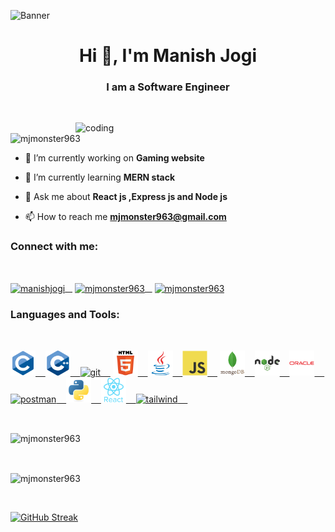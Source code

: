 ![Banner](./bannerm.png)
<h1 align="center">Hi 👋, I'm Manish Jogi</h1>
<h3 align="center">I am a Software Engineer</h3>
<br>


<img align="right" alt="coding" width="400"
 src="https://github.com/mjmonster963/mjmonster963/blob/main/1_gReLR6hZjwyBxHmfLN1AVw.gif">


<p align="left"> <img src="https://komarev.com/ghpvc/?username=mjmonster963&label=Profile%20views&color=0e75b6&style=flat" alt="mjmonster963" /> </p>

- 🔭 I’m currently working on **Gaming website**

- 🌱 I’m currently learning **MERN stack**

- 💬 Ask me about **React js ,Express js and Node js**

- 📫 How to reach me **mjmonster963@gmail.com**

<h3 align="left">Connect with me:</h3>
<br>
<p align="left">
<a href="https://linkedin.com/in/manishjogi" target="blank"><img align="center" src="https://raw.githubusercontent.com/rahuldkjain/github-profile-readme-generator/master/src/images/icons/Social/linked-in-alt.svg" alt="manishjogi" height="30" width="40" />&nbsp;&nbsp;&nbsp;</a>
<a href="https://instagram.com/" target="blank"><img align="center" src="https://raw.githubusercontent.com/rahuldkjain/github-profile-readme-generator/master/src/images/icons/Social/instagram.svg" alt="mjmonster963" height="30" width="40" />&nbsp;&nbsp;&nbsp;</a>
<a href="https://www.leetcode.com/" target="blank"><img align="center" src="https://raw.githubusercontent.com/rahuldkjain/github-profile-readme-generator/master/src/images/icons/Social/leet-code.svg" alt="mjmonster963" height="30" width="40" /></a>
</p>

<h3 align="left">Languages and Tools:</h3>
<br>
<p align="left">
 <a href="https://www.cprogramming.com/" target="_blank" rel="noreferrer"> <img src="https://raw.githubusercontent.com/devicons/devicon/master/icons/c/c-original.svg" alt="c" width="40" height="40"/>&nbsp;&nbsp;&nbsp; </a> 
 <a href="https://www.w3schools.com/cpp/" target="_blank" rel="noreferrer"> <img src="https://raw.githubusercontent.com/devicons/devicon/master/icons/cplusplus/cplusplus-original.svg" alt="cplusplus" width="40" height="40"/>&nbsp;&nbsp;&nbsp; </a>   
 <a href="https://git-scm.com/" target="_blank" rel="noreferrer"> <img src="https://www.vectorlogo.zone/logos/git-scm/git-scm-icon.svg" alt="git" width="40" height="40"/> &nbsp;&nbsp;&nbsp;</a>
 <a href="https://www.w3.org/html/" target="_blank" rel="noreferrer"> <img src="https://raw.githubusercontent.com/devicons/devicon/master/icons/html5/html5-original-wordmark.svg" alt="html5" width="40" height="40"/>&nbsp;&nbsp;&nbsp; </a> 
 <a href="https://www.java.com" target="_blank" rel="noreferrer"> <img src="https://raw.githubusercontent.com/devicons/devicon/master/icons/java/java-original.svg" alt="java" width="40" height="40"/>&nbsp;&nbsp;&nbsp; </a>
 <a href="https://developer.mozilla.org/en-US/docs/Web/JavaScript" target="_blank" rel="noreferrer"> <img src="https://raw.githubusercontent.com/devicons/devicon/master/icons/javascript/javascript-original.svg" alt="javascript" width="40" height="40"/> &nbsp;&nbsp;&nbsp;</a> 
 <a href="https://www.mongodb.com/" target="_blank" rel="noreferrer"> <img src="https://raw.githubusercontent.com/devicons/devicon/master/icons/mongodb/mongodb-original-wordmark.svg" alt="mongodb" width="40" height="40"/>&nbsp;&nbsp;&nbsp; </a>
 <a href="https://nodejs.org" target="_blank" rel="noreferrer"> <img src="https://raw.githubusercontent.com/devicons/devicon/master/icons/nodejs/nodejs-original-wordmark.svg" alt="nodejs" width="40" height="40"/>&nbsp;&nbsp;&nbsp; </a> 
 <a href="https://www.oracle.com/" target="_blank" rel="noreferrer"> <img src="https://raw.githubusercontent.com/devicons/devicon/master/icons/oracle/oracle-original.svg" alt="oracle" width="40" height="40"/> &nbsp;&nbsp;&nbsp;</a>
 <a href="https://postman.com" target="_blank" rel="noreferrer"> <img src="https://www.vectorlogo.zone/logos/getpostman/getpostman-icon.svg" alt="postman" width="40" height="40"/>&nbsp;&nbsp;&nbsp; </a> 
 <a href="https://www.python.org" target="_blank" rel="noreferrer"> <img src="https://raw.githubusercontent.com/devicons/devicon/master/icons/python/python-original.svg" alt="python" width="40" height="40"/>&nbsp;&nbsp;&nbsp; </a> 
 <a href="https://reactjs.org/" target="_blank" rel="noreferrer"> <img src="https://raw.githubusercontent.com/devicons/devicon/master/icons/react/react-original-wordmark.svg" alt="react" width="40" height="40"/>&nbsp;&nbsp;&nbsp; </a> 
 <a href="https://tailwindcss.com/" target="_blank" rel="noreferrer"> <img src="https://www.vectorlogo.zone/logos/tailwindcss/tailwindcss-icon.svg" alt="tailwind" width="40" height="40"/> &nbsp;&nbsp;&nbsp;</a> </p>
 <br>

<p><img align="center" src="https://github-readme-stats.vercel.app/api/top-langs?username=mjmonster963&show_icons=true&locale=en&layout=compact&theme=radical" alt="mjmonster963" /></p>

<br>

<p><img align="center" src="https://github-readme-stats.vercel.app/api?username=mjmonster963&show_icons=true&locale=en&theme=radical" alt="mjmonster963" /></p>

<br>

[![GitHub Streak](https://streak-stats.demolab.com?user=mjmonster963&theme=radical)](https://git.io/streak-stats)





